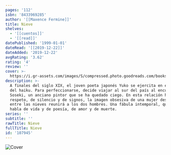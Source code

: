 ```yaml
---
pages: '112'
isbn: '8433969285'
author: '[[Maxence Fermine]]'
title: Nieve
shelves:
  - '[[cuentos]]'
  - '[[read]]'
datePublished: '1999-01-01'
dateRead: '[[2019-12-22]]'
dateAdded: '2019-12-22'
avgRating: '3.62'
rating: '4'
review: ''
cover: >-
  https://i.gr-assets.com/images/S/compressed.photo.goodreads.com/books/1287181552l/107945.jpg
description: >-
  A finales del siglo XIX, el joven poeta japonés Yuko se ejercita en el arte
  del haiku. Para perfeccionarse, decide viajar al sur del país al encuentro de
  Soseki, un anciano pintor que se ha quedado ciego. En esta relación hecha de
  respeto, de silencio y de signos, la imagen obsesiva de una mujer desaparecida
  entre las nieves reunirá a los dos hombres. Una fábula intemporal, que nos
  habla de vida y de poesía, de amor y de muerte.
series: ''
subtitle: ''
rawTitle: Nieve
fullTitle: Nieve
id: '107945'
---
```

![Cover](https:&#x2F;&#x2F;i.gr-assets.com&#x2F;images&#x2F;S&#x2F;compressed.photo.goodreads.com&#x2F;books&#x2F;1287181552l&#x2F;107945.jpg)
